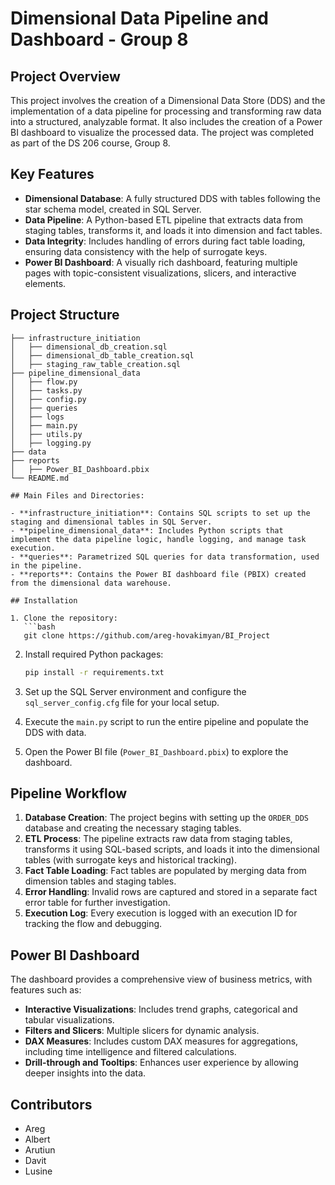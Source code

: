 # Dimensional Data Pipeline and Dashboard - Group 8

## Project Overview

This project involves the creation of a Dimensional Data Store (DDS) and the implementation of a data pipeline for processing and transforming raw data into a structured, analyzable format. It also includes the creation of a Power BI dashboard to visualize the processed data. The project was completed as part of the DS 206 course, Group 8.

## Key Features

- **Dimensional Database**: A fully structured DDS with tables following the star schema model, created in SQL Server. 
- **Data Pipeline**: A Python-based ETL pipeline that extracts data from staging tables, transforms it, and loads it into dimension and fact tables.
- **Data Integrity**: Includes handling of errors during fact table loading, ensuring data consistency with the help of surrogate keys.
- **Power BI Dashboard**: A visually rich dashboard, featuring multiple pages with topic-consistent visualizations, slicers, and interactive elements.
  
## Project Structure

```plaintext
├── infrastructure_initiation
│   ├── dimensional_db_creation.sql
│   ├── dimensional_db_table_creation.sql
│   ├── staging_raw_table_creation.sql
├── pipeline_dimensional_data
│   ├── flow.py
│   ├── tasks.py
│   ├── config.py
│   ├── queries
│   ├── logs
│   ├── main.py
│   ├── utils.py
│   ├── logging.py
├── data
├── reports
│   ├── Power_BI_Dashboard.pbix
└── README.md

## Main Files and Directories:

- **infrastructure_initiation**: Contains SQL scripts to set up the staging and dimensional tables in SQL Server.
- **pipeline_dimensional_data**: Includes Python scripts that implement the data pipeline logic, handle logging, and manage task execution.
- **queries**: Parametrized SQL queries for data transformation, used in the pipeline.
- **reports**: Contains the Power BI dashboard file (PBIX) created from the dimensional data warehouse.

## Installation

1. Clone the repository:
   ```bash
   git clone https://github.com/areg-hovakimyan/BI_Project
   ```

2. Install required Python packages:
   ```bash
   pip install -r requirements.txt
   ```

3. Set up the SQL Server environment and configure the `sql_server_config.cfg` file for your local setup.

4. Execute the `main.py` script to run the entire pipeline and populate the DDS with data.

5. Open the Power BI file (`Power_BI_Dashboard.pbix`) to explore the dashboard.

## Pipeline Workflow

1. **Database Creation**: The project begins with setting up the `ORDER_DDS` database and creating the necessary staging tables.
2. **ETL Process**: The pipeline extracts raw data from staging tables, transforms it using SQL-based scripts, and loads it into the dimensional tables (with surrogate keys and historical tracking).
3. **Fact Table Loading**: Fact tables are populated by merging data from dimension tables and staging tables.
4. **Error Handling**: Invalid rows are captured and stored in a separate fact error table for further investigation.
5. **Execution Log**: Every execution is logged with an execution ID for tracking the flow and debugging.

## Power BI Dashboard

The dashboard provides a comprehensive view of business metrics, with features such as:

- **Interactive Visualizations**: Includes trend graphs, categorical and tabular visualizations.
- **Filters and Slicers**: Multiple slicers for dynamic analysis.
- **DAX Measures**: Includes custom DAX measures for aggregations, including time intelligence and filtered calculations.
- **Drill-through and Tooltips**: Enhances user experience by allowing deeper insights into the data.

## Contributors

- Areg
- Albert
- Arutiun
- Davit
- Lusine

